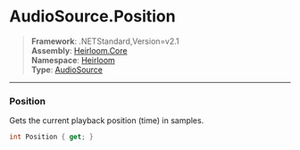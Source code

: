# AudioSource.Position

> **Framework**: .NETStandard,Version=v2.1  
> **Assembly**: [Heirloom.Core][0]  
> **Namespace**: [Heirloom][0]  
> **Type**: [AudioSource][1]  

--------------------------------------------------------------------------------

### Position

Gets the current playback position (time) in samples.

```cs
int Position { get; }
```

[0]: ..\Heirloom.Core.md
[1]: Heirloom.AudioSource.md
